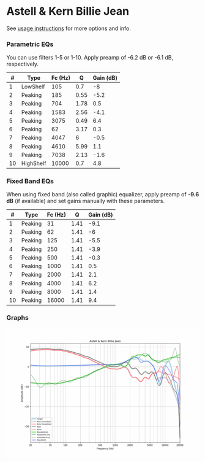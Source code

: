 # Astell & Kern Billie Jean
See [usage instructions](https://github.com/jaakkopasanen/AutoEq#usage) for more options and info.

### Parametric EQs
You can use filters 1-5 or 1-10. Apply preamp of -6.2 dB or -6.1 dB, respectively.

|   # | Type      |   Fc (Hz) |    Q |   Gain (dB) |
|-----|-----------|-----------|------|-------------|
|   1 | LowShelf  |       105 | 0.7  |        -8   |
|   2 | Peaking   |       185 | 0.55 |        -5.2 |
|   3 | Peaking   |       704 | 1.78 |         0.5 |
|   4 | Peaking   |      1583 | 2.56 |        -4.1 |
|   5 | Peaking   |      3075 | 0.49 |         6.4 |
|   6 | Peaking   |        62 | 3.17 |         0.3 |
|   7 | Peaking   |      4047 | 6    |        -0.5 |
|   8 | Peaking   |      4610 | 5.99 |         1.1 |
|   9 | Peaking   |      7038 | 2.13 |        -1.6 |
|  10 | HighShelf |     10000 | 0.7  |         4.8 |

### Fixed Band EQs
When using fixed band (also called graphic) equalizer, apply preamp of **-9.6 dB** (if available) and set gains manually with these parameters.

|   # | Type    |   Fc (Hz) |    Q |   Gain (dB) |
|-----|---------|-----------|------|-------------|
|   1 | Peaking |        31 | 1.41 |        -9.1 |
|   2 | Peaking |        62 | 1.41 |        -6   |
|   3 | Peaking |       125 | 1.41 |        -5.5 |
|   4 | Peaking |       250 | 1.41 |        -3.9 |
|   5 | Peaking |       500 | 1.41 |        -0.3 |
|   6 | Peaking |      1000 | 1.41 |         0.5 |
|   7 | Peaking |      2000 | 1.41 |         2.1 |
|   8 | Peaking |      4000 | 1.41 |         6.2 |
|   9 | Peaking |      8000 | 1.41 |         1.4 |
|  10 | Peaking |     16000 | 1.41 |         9.4 |

### Graphs
![](./Astell%20&%20Kern%20Billie%20Jean.png)
